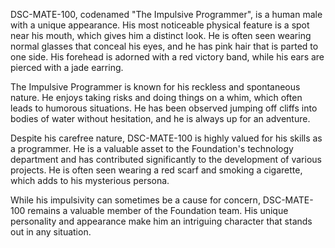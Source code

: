 DSC-MATE-100, codenamed "The Impulsive Programmer", is a human male with a unique appearance. His most noticeable physical feature is a spot near his mouth, which gives him a distinct look. He is often seen wearing normal glasses that conceal his eyes, and he has pink hair that is parted to one side. His forehead is adorned with a red victory band, while his ears are pierced with a jade earring.

The Impulsive Programmer is known for his reckless and spontaneous nature. He enjoys taking risks and doing things on a whim, which often leads to humorous situations. He has been observed jumping off cliffs into bodies of water without hesitation, and he is always up for an adventure.

Despite his carefree nature, DSC-MATE-100 is highly valued for his skills as a programmer. He is a valuable asset to the Foundation's technology department and has contributed significantly to the development of various projects. He is often seen wearing a red scarf and smoking a cigarette, which adds to his mysterious persona.

While his impulsivity can sometimes be a cause for concern, DSC-MATE-100 remains a valuable member of the Foundation team. His unique personality and appearance make him an intriguing character that stands out in any situation.